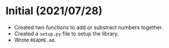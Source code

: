 # Initial (2021/07/28)
- Created two functions to add or substract numbers together.
- Created a `setup.py` file to setup the library.
- Wrote `README.md`.

